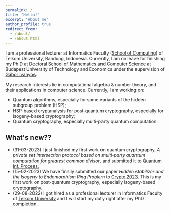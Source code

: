 ```yaml
---
permalink: /
title: "Hello!"
excerpt: "About me"
author_profile: true
redirect_from:
  - /about/
  - /about.html
---
```

I am a professional lecturer at Informatics Faculty ([School of Computing](https://telkomuniversity.ac.id/en/school-of-informatics/)) of Telkom University, Bandung, Indonesia. Currently, I am on leave for finishing my Ph.D at [Doctoral School of Mathematics and Computer Science](https://doktori.math.bme.hu/english/index-E.html) at Budapest University of Technology and Economics under the supervision of [Gábor Ivanyos](http://old.sztaki.hu/~ivanyos/). 


My research interests lie in computational algebra & number theory, and their applications in computer science. Currently, I am working on:
* Quantum algorithms, especially for some variants of the hidden subgroup problem (HSP);
* HSP-based cryptanalysis for post-quantum cryptography, especially for isogeny-based cryptography;
* Quantum cryptography, especially multi-party quantum computation.

## What's new??

* (31-03-2023) I just finished my first work on quantum cryptography, <i>A private set intersection protocol based on multi-party quantum computation for greatest common divisor</i>, and submitted it to [Quantum Inf. Process.](https://www.springer.com/journal/11128)
* (15-02-2023) We have finally submitted our paper <i>Hidden stabilizer and the Isogeny to Endomorphism Ring Problem</i> to [Crypto 2023](https://crypto.iacr.org/2023/). This is my first work on post-quantum cryptography, especially isogeny-based cryptography.
* (29-08-2022) I got hired as a profesional lecturer in Informatics Faculty of [Telkom University](https://telkomuniversity.ac.id) and I will start my duty right after my PhD completion.

